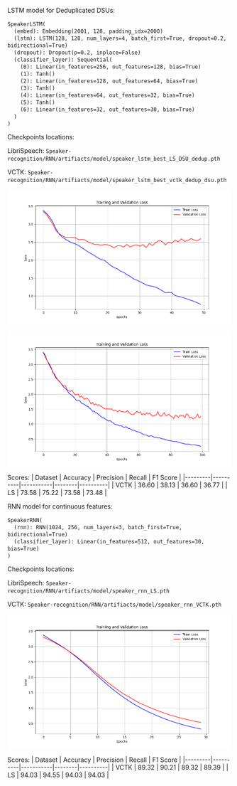 LSTM model for Deduplicated DSUs:
```
SpeakerLSTM(
  (embed): Embedding(2001, 128, padding_idx=2000)
  (lstm): LSTM(128, 128, num_layers=4, batch_first=True, dropout=0.2, bidirectional=True)
  (dropout): Dropout(p=0.2, inplace=False)
  (classifier_layer): Sequential(
    (0): Linear(in_features=256, out_features=128, bias=True)
    (1): Tanh()
    (2): Linear(in_features=128, out_features=64, bias=True)
    (3): Tanh()
    (4): Linear(in_features=64, out_features=32, bias=True)
    (5): Tanh()
    (6): Linear(in_features=32, out_features=30, bias=True)
  )
)
```
Checkpoints locations: 

LibriSpeech: `Speaker-recognition/RNN/artifiacts/model/speaker_lstm_best_LS_DSU_dedup.pth` 

VCTK: `Speaker-recognition/RNN/artifiacts/model/speaker_lstm_best_vctk_dedup_dsu.pth`

![Training Dedup DSU VCTK LSTM](artifiacts/plots/training_dedup_dsu_vctk_LSTM.png)

![Training Dedup DSU Librispeech LSTM](artifiacts/plots/speaker_lstm_LS_DSU_dedup.png)


Scores:
| Dataset | Accuracy | Precision | Recall | F1 Score |
|---------|----------|-----------|--------|----------|
| VCTK    | 36.60    | 38.13     | 36.60  | 36.77    |
| LS      | 73.58    | 75.22     | 73.58  | 73.48    |


RNN model for continuous features:
```
SpeakerRNN(
  (rnn): RNN(1024, 256, num_layers=3, batch_first=True, bidirectional=True)
  (classifier_layer): Linear(in_features=512, out_features=30, bias=True)
)
```
Checkpoints locations: 

LibriSpeech: `Speaker-recognition/RNN/artifiacts/model/speaker_rnn_LS.pth` 

VCTK: `Speaker-recognition/RNN/artifiacts/model/speaker_rnn_VCTK.pth`


![Training Continuous features Librispeech RNN](artifiacts/plots/training_cont_LS_RNN.png)

Scores:
| Dataset | Accuracy | Precision | Recall | F1 Score |
|---------|----------|-----------|--------|----------|
| VCTK    | 89.32    | 90.21     | 89.32  | 89.39    |
| LS      | 94.03    | 94.55     | 94.03  | 94.03    |